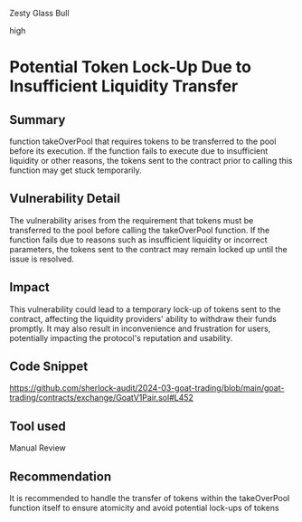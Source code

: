 Zesty Glass Bull

high

# Potential Token Lock-Up Due to Insufficient Liquidity Transfer

## Summary
 function takeOverPool that requires tokens to be transferred to the pool before its execution. If the function fails to execute due to insufficient liquidity or other reasons, the tokens sent to the contract prior to calling this function may get stuck temporarily.

## Vulnerability Detail
The vulnerability arises from the requirement that tokens must be transferred to the pool before calling the takeOverPool function. If the function fails due to reasons such as insufficient liquidity or incorrect parameters, the tokens sent to the contract may remain locked up until the issue is resolved.

## Impact
This vulnerability could lead to a temporary lock-up of tokens sent to the contract, affecting the liquidity providers' ability to withdraw their funds promptly. It may also result in inconvenience and frustration for users, potentially impacting the protocol's reputation and usability.

## Code Snippet
https://github.com/sherlock-audit/2024-03-goat-trading/blob/main/goat-trading/contracts/exchange/GoatV1Pair.sol#L452

## Tool used

Manual Review

## Recommendation
It is recommended to handle the transfer of tokens within the takeOverPool function itself to ensure atomicity and avoid potential lock-ups of tokens
